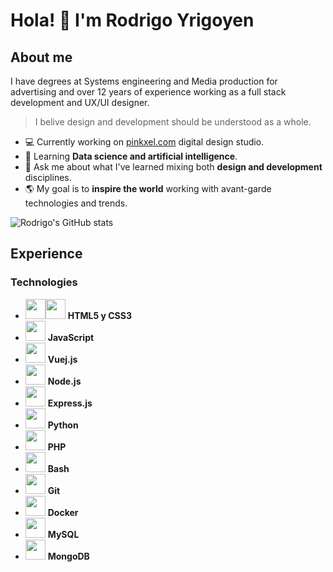 # Hola! 🤙 I'm Rodrigo Yrigoyen

## About me

I have degrees at Systems engineering and Media production for advertising and over 12 years of experience working as a full stack development and UX/UI designer.

> I belive design and development should be understood as a whole.

- 💻 Currently working on [pinkxel.com](https://pinkxel.com) digital design studio.
- 🤖 Learning **Data science and artificial intelligence**.
- 🎨 Ask me about what I've learned mixing both **design and development** disciplines.
- 🌎 My goal is to **inspire the world** working with avant-garde technologies and trends.

![Rodrigo's GitHub stats](https://github-readme-stats.vercel.app/api?username=rodryg&show_icons=true&theme=radical)


## Experience
### Technologies
- <img src="https://cdn.jsdelivr.net/gh/devicons/devicon/icons/html5/html5-plain-wordmark.svg"  width="32"/><img src="https://cdn.jsdelivr.net/gh/devicons/devicon/icons/css3/css3-plain-wordmark.svg"  width="32"/> **HTML5 y CSS3**
- <img src="https://cdn.jsdelivr.net/gh/devicons/devicon/icons/javascript/javascript-original.svg"  width="32"/> **JavaScript**
- <img src="https://cdn.jsdelivr.net/gh/devicons/devicon/icons/vuejs/vuejs-original.svg" width="32"/> **Vuej.js**
- <img src="https://cdn.jsdelivr.net/gh/devicons/devicon/icons/nodejs/nodejs-plain-wordmark.svg" width="32"/> **Node.js**
- <img src="https://cdn.jsdelivr.net/gh/devicons/devicon/icons/express/express-original.svg" width="32"/> **Express.js**
- <img src="https://cdn.jsdelivr.net/gh/devicons/devicon/icons/python/python-original.svg" width="32"/> **Python**
- <img src="https://cdn.jsdelivr.net/gh/devicons/devicon/icons/php/php-original.svg" width="32"/> **PHP**
- <img src="https://cdn.jsdelivr.net/gh/devicons/devicon/icons/bash/bash-original.svg" width="32"/> **Bash**
- <img src="https://cdn.jsdelivr.net/gh/devicons/devicon/icons/git/git-original.svg" width="32"/> **Git**
- <img src="https://cdn.jsdelivr.net/gh/devicons/devicon/icons/docker/docker-original.svg" width="32"/> **Docker**
- <img src="https://cdn.jsdelivr.net/gh/devicons/devicon/icons/mysql/mysql-original.svg" width="32"/> **MySQL**
- <img src="https://cdn.jsdelivr.net/gh/devicons/devicon/icons/mongodb/mongodb-original.svg" width="32"/> **MongoDB**

<!--
**rodryg/rodryg** is a ✨ _special_ ✨ repository because its `README.md` (this file) appears on your GitHub profile.

Here are some ideas to get you started:

- 🔭 I’m currently working on ...
- 🌱 I’m currently learning ...
- 👯 I’m looking to collaborate on ...
- 🤔 I’m looking for help with ...
- 💬 Ask me about ...
- 📫 How to reach me: ...
- 😄 Pronouns: ...
- ⚡ Fun fact: ...
-->
